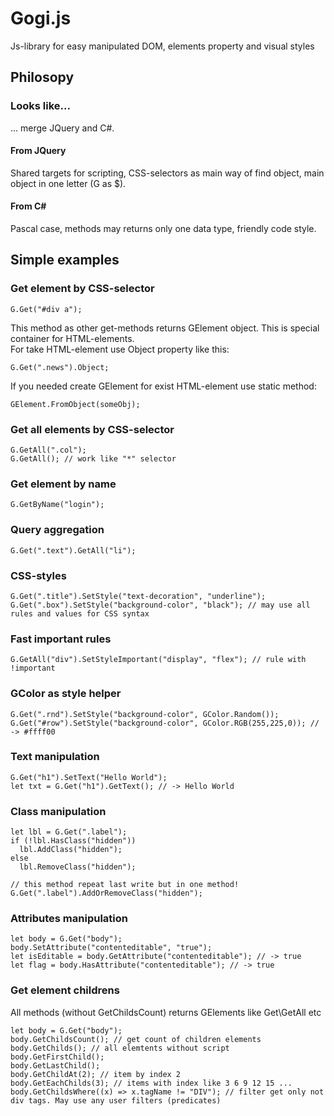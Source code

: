# Gogi.js  
Js-library for easy manipulated DOM, elements property and visual styles

## Philosopy
### Looks like...
... merge JQuery and C#.
#### From JQuery
Shared targets for scripting, CSS-selectors as main way of find object, main object in one letter (G as $). 
#### From C#
Pascal case, methods may returns only one data type, friendly code style.

## Simple examples  
### Get element by CSS-selector  
    G.Get("#div a");  
This method as other get-methods returns GElement object. This is special container for HTML-elements.  
For take HTML-element use Object property like this:  

    G.Get(".news").Object;  
    
If you needed create GElement for exist HTML-element use static method:  

    GElement.FromObject(someObj);
  
### Get all elements by CSS-selector    
    G.GetAll(".col");  
    G.GetAll(); // work like "*" selector  
    
### Get element by name
    G.GetByName("login");

### Query aggregation  
    G.Get(".text").GetAll("li");  

### CSS-styles
    G.Get(".title").SetStyle("text-decoration", "underline");  
    G.Get(".box").SetStyle("background-color", "black"); // may use all rules and values for CSS syntax
    
### Fast important rules
    G.GetAll("div").SetStyleImportant("display", "flex"); // rule with !important
    
### GColor as style helper
    G.Get(".rnd").SetStyle("background-color", GColor.Random());  
    G.Get("#row").SetStyle("background-color", GColor.RGB(255,225,0)); // -> #ffff00  

### Text manipulation  
    G.Get("h1").SetText("Hello World");  
    let txt = G.Get("h1").GetText(); // -> Hello World  

### Class manipulation
    let lbl = G.Get(".label");  
    if (!lbl.HasClass("hidden"))  
      lbl.AddClass("hidden");  
    else  
      lbl.RemoveClass("hidden");  
    
    // this method repeat last write but in one method!
    G.Get(".label").AddOrRemoveClass("hidden");

### Attributes manipulation  
    let body = G.Get("body");  
    body.SetAttribute("contenteditable", "true");  
    let isEditable = body.GetAttribute("contenteditable"); // -> true  
    let flag = body.HasAttribute("contenteditable"); // -> true  

### Get element childrens  
All methods (without GetChildsCount) returns GElements like Get\GetAll etc  

    let body = G.Get("body");  
    body.GetChildsCount(); // get count of children elements  
    body.GetChilds(); // all elemtents without script  
    body.GetFirstChild();  
    body.GetLastChild();  
    body.GetChildAt(2); // item by index 2  
    body.GetEachChilds(3); // items with index like 3 6 9 12 15 ...  
    body.GetChildsWhere((x) => x.tagName != "DIV"); // filter get only not div tags. May use any user filters (predicates)  
    
### 
